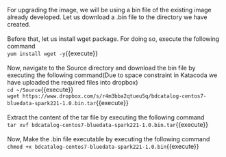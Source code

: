 For upgrading the image, we will be using a bin file of the existing image already developed. Let us download a .bin file to the directory we have created.<br>
<br>
Before that, let us install wget package. For doing so, execute the following command
<br>`yum install wget -y`{{execute}}<br>
<br>
Now, navigate to the Source directory and download the bin file by executing the following command(Due to space constraint in Katacoda we have uploaded the required files into dropbox)
<br>`cd ~/Source`{{execute}}<br>
`wget https://www.dropbox.com/s/r4m3bba2qtueu5q/bdcatalog-centos7-bluedata-spark221-1.0.bin.tar`{{execute}}<br>
<br>
Extract the content of the tar file by executing the following command
<br>`tar xvf bdcatalog-centos7-bluedata-spark221-1.0.bin.tar`{{execute}}<br>
<br>
Now, Make the .bin file executable by executing the following command<br>
`chmod +x bdcatalog-centos7-bluedata-spark221-1.0.bin`{{execute}}

